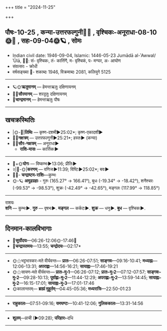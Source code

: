 +++
title = "2024-11-25"

+++
## पौषः-10-25  ,  कन्या-उत्तरफल्गुनी🌛🌌  ,  वृश्चिकः-अनूराधा-08-10🌞🌌  ,  सहः-09-04🌞🪐  ,  सोमः
- Indian civil date: 1946-09-04, Islamic: 1446-05-23 Jumādā al-ʾAwwal/ʾŪlā, 🌌🌞: सं- वृश्चिकः, तं- कार्त्तिगै, म- वृश्चिकं, प- मग्घर, अ- आघोण
- संवत्सरः - क्रोधी
- वर्षसङ्ख्या 🌛- शकाब्दः 1946, विक्रमाब्दः 2081, कलियुगे 5125
___________________
- 🪐🌞**ऋतुमानम्** — हेमन्तऋतुः दक्षिणायनम्
- 🌌🌞**सौरमानम्** — शरदृतुः दक्षिणायनम्
- 🌛**चान्द्रमानम्** — हेमन्तऋतुः पौषः
___________________


## खचक्रस्थितिः
- |🌞-🌛|**तिथिः** — कृष्ण-दशमी►25:02*; कृष्ण-एकादशी►  
- 🌌🌛**नक्षत्रम्** — उत्तरफल्गुनी►25:21*; हस्तः► (कन्या)  
- 🌌🌞**सौर-नक्षत्रम्** — अनूराधा►  
  - **राशि-मासः** — कार्त्तिकः► 
___________________
- 🌛+🌞**योगः** — विष्कम्भः►13:06; प्रीतिः►  
- २|🌛-🌞|**करणम्** — वणिजः►11:39; विष्टिः►25:02*; बवः►  
- 🌌🌛- **चन्द्राष्टम-राशिः**—कुम्भः  
- 🌞-🪐 **अमूढग्रहाः** - गुरुः (165.27° → 166.41°), बुधः (-19.34° → -18.42°), शनैश्चरः (-99.53° → -98.53°), शुक्रः (-42.49° → -42.65°), मङ्गलः (117.99° → 118.85°)
___________________
राशयः  
**शनि** — कुम्भः►. **गुरु** — वृषभः►. **मङ्गल** — कर्कटः►. **शुक्र** — धनुः►. **बुध** — वृश्चिकः►. 
___________________


## दिनमान-कालविभागाः
- 🌅**सूर्योदयः**—06:26-12:06🌞️-17:46🌇  
- 🌛**चन्द्रास्तमयः**—13:55; **चन्द्रोदयः**—02:17*  
___________________
- 🌞⚝भट्टभास्कर-मते वीर्यवन्तः— **प्रातः**—06:26-07:51; **साङ्गवः**—09:16-10:41; **मध्याह्नः**—12:06-13:31; **अपराह्णः**—14:56-16:21; **सायाह्नः**—17:46-19:21  
- 🌞⚝सायण-मते वीर्यवन्तः— **प्रातः-मु॰1**—06:26-07:12; **प्रातः-मु॰2**—07:12-07:57; **साङ्गवः-मु॰2**—09:28-10:13; **पूर्वाह्णः-मु॰2**—11:44-12:29; **अपराह्णः-मु॰2**—13:59-14:45; **सायाह्नः-मु॰2**—16:15-17:01; **सायाह्नः-मु॰3**—17:01-17:46  
- 🌞कालान्तरम्— **ब्राह्मं मुहूर्तम्**—04:45-05:36; **मध्यरात्रिः**—22:50-01:23  
___________________
- **राहुकालः**—07:51-09:16; **यमघण्टः**—10:41-12:06; **गुलिककालः**—13:31-14:56  
___________________
- **शूलम्**—प्राची (►09:28); **परिहारः**–दधि  
___________________
